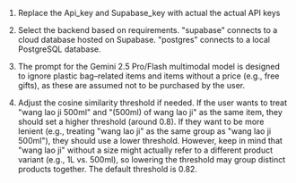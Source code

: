 1. Replace the Api_key and Supabase_key with actual the actual API keys

2. Select the backend based on requirements.
"supabase" connects to a cloud database hosted on Supabase.
"postgres" connects to a local PostgreSQL database.

3. The prompt for the Gemini 2.5 Pro/Flash multimodal model is designed to ignore plastic bag–related items and items without a price (e.g., free gifts), as these are assumed not to be purchased by the user.

4. Adjust the cosine similarity threshold if needed.
If the user wants to treat "wang lao ji 500ml" and "(500ml) of wang lao ji" as the same item, they should set a higher threshold (around 0.8).
If they want to be more lenient (e.g., treating "wang lao ji" as the same group as "wang lao ji 500ml"), they should use a lower threshold. However, keep in mind that "wang lao ji" without a size might actually refer to a different product variant (e.g., 1L vs. 500ml), so lowering the threshold may group distinct products together.
The default threshold is 0.82.
